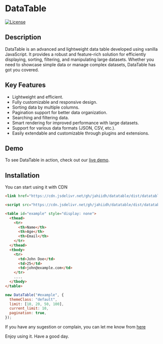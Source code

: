 # DataTable
[![License](https://img.shields.io/badge/license-MIT-blue.svg)](https://opensource.org/licenses/MIT)

## Description

DataTable is an advanced and lightweight data table developed using vanilla JavaScript. It provides a robust and feature-rich solution for efficiently displaying, sorting, filtering, and manipulating large datasets. Whether you need to showcase simple data or manage complex datasets, DataTable has got you covered.

## Key Features

- Lightweight and efficient.
- Fully customizable and responsive design.
- Sorting data by multiple columns.
- Pagination support for better data organization.
- Searching and filtering data.
- Smart rendering for improved performance with large datasets.
- Support for various data formats (JSON, CSV, etc.).
- Easily extendable and customizable through plugins and extensions.

## Demo

To see DataTable in action, check out our [live demo](https://tools.jahidh.com/datatable#datatable_examples).

## Installation

You can start using it with CDN

```html
<link href="https://cdn.jsdelivr.net/gh/jahiidh/datatable/dist/datatable.min.css" rel="stylesheet"/>
```

```html
<script src="https://cdn.jsdelivr.net/gh/jahiidh/datatable/dist/datatable.min.js"></script>
```

```html
<table id="example" style="display: none">
  <thead>
    <tr>
      <th>Name</th>
      <th>Age</th>
      <th>Email</th>
    </tr>
  </thead>
  <tbody>
    <tr>
      <td>John Doe</td>
      <td>25</td>
      <td>john@example.com</td>
    </tr>
    ....
  </tbody>
</table>
```

```javascript
new DataTable("#example", {
  themeClass: "default",
  limit: [10, 20, 50, 100],
  current_limit: 10,
  pagination: true,
});
```

If you have any sugestion or complain, you can let me know from [here]('https://jahidh.com/contact')

Enjoy using it. Have a good day.

